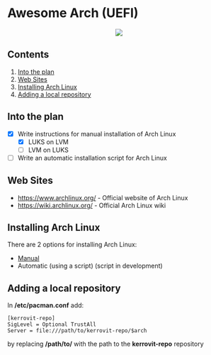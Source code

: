 # Awesome Arch (UEFI)

<p align="center"><img src="https://i.ibb.co/YQqPvzr/Archlinux-Logo.png"></p>

## Contents

1. [Into the plan](#into_the_plan)
2. [Web Sites](#web_sites)
3. [Installing Arch Linux](#installing_arch_linux)
4. [Adding a local repository](#adding_a_local_repository)

<a name="into_the_plan"></a>
## Into the plan

- [X] Write instructions for manual installation of Arch Linux
    - [X] LUKS on LVM
    - [ ] LVM on LUKS
- [ ] Write an automatic installation script for Arch Linux

<a name="web_sites"></a>
## Web Sites

* https://www.archlinux.org/  - Official website of Arch Linux
* https://wiki.archlinux.org/ - Official Arch Linux wiki

<a name="installing_arch_linux"></a>
## Installing Arch Linux

There are 2 options for installing Arch Linux:
* [Manual](https://github.com/KerroViT99/Awesome-Arch/blob/master/manuals/INSTALL_ARCH.md)
* Automatic (using a script) (script in development)

<a name="adding_a_local_repository"></a>
## Adding a local repository

In **/etc/pacman.conf** add:
```
[kerrovit-repo]
SigLevel = Optional TrustAll
Server = file:///path/to/kerrovit-repo/$arch
```
by replacing **/path/to/** with the path to the **kerrovit-repo** repository
